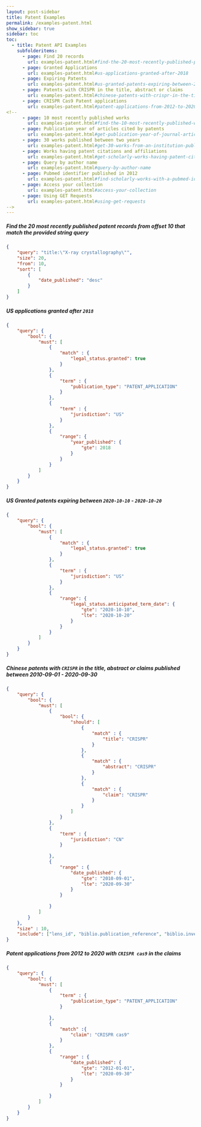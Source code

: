 ```yaml
---
layout: post-sidebar
title: Patent Examples
permalink: /examples-patent.html
show_sidebar: true
sidebar: toc
toc:
  - title: Patent API Examples
    subfolderitems:
      - page: Find 20 records
        url: examples-patent.html#find-the-20-most-recently-published-patent-records-from-offset-10-that-match-the-provided-string-query
      - page: Granted Applications
        url: examples-patent.html#us-applications-granted-after-2018	
      - page: Expiring Patents
        url: examples-patent.html#us-granted-patents-expiring-between-2020-10-10---2020-10-20	
      - page: Patents with CRISPR in the title, abstract or claims
        url: examples-patent.html#chinese-patents-with-crispr-in-the-title,-abstract-or-claims-published-between-2010-09-01---2020-09-30
      - page: CRISPR Cas9 Patent applications
      	url: examples-patent.html#patent-applications-from-2012-to-2020-with-crispr-cas9-in-the-claims
<!--	
      - page: 10 most recently published works
        url: examples-patent.html#find-the-10-most-recently-published-works-from-an-institution-sorted-by-published-date
      - page: Publication year of articles cited by patents
        url: examples-patent.html#get-publication-year-of-journal-articles-cited-by-patents
      - page: 30 works published between two years
        url: examples-patent.html#get-30-works-from-an-institution-published-between-two-years
      - page: Works having patent citations and affiliations
        url: examples-patent.html#get-scholarly-works-having-patent-citations-and-affiliations
      - page: Query by author name
        url: examples-patent.html#query-by-author-name
      - page: Pubmed identifier published in 2012
        url: examples-patent.html#find-scholarly-works-with-a-pubmed-identifier-published-in-2012
      - page: Access your collection
        url: examples-patent.html#access-your-collection
      - page: Using GET Requests
        url: examples-patent.html#using-get-requests
-->
---
```


##### Find the 20 most recently published patent records from offset 10 that match the provided string query
```json
{
    "query": "title:\"X-ray crystallography\"",
    "size": 20,
    "from": 10,
    "sort": [
        {
            "date_published": "desc"
        }
    ]
}
```

##### US applications granted after `2018`
```json
{
    "query": {
        "bool": {
            "must": [
                {
                    "match" : {
                        "legal_status.granted": true
                    }
                },
                {
                    "term" : {
                        "publication_type": "PATENT_APPLICATION"
                    }
                },
                {
                    "term" : {
                        "jurisdiction": "US"
                    }
                },
                {
                    "range": {
                        "year_published": {
                            "gte": 2018
                        }
                    }
                }
            ]
        }
    }
}
```

##### US Granted patents expiring between `2020-10-10` - `2020-10-20`
```json
{
    "query": {
        "bool": {
            "must": [
                {
                    "match" : {
                        "legal_status.granted": true
                    }
                },
                {
                    "term" : {
                        "jurisdiction": "US"
                    }
                },
                {
                    "range": {
                        "legal_status.anticipated_term_date": {
                            "gte": "2020-10-10",
                            "lte": "2020-10-20"
                        }
                    }
                }
            ]
        }
    }
}
```

##### Chinese patents with `CRISPR` in the title, abstract or claims published between 2010-09-01 - 2020-09-30 
```json
{
    "query": {
        "bool": {
            "must": [
                {
                    "bool": {
                        "should": [
                            {
                                "match" : {
                                    "title": "CRISPR"
                                }
                            },
                            {
                                "match" : {
                                    "abstract": "CRISPR"
                                }
                            },
                            {
                                "match" : {
                                    "claim": "CRISPR"
                                }
                            }
                        ]
                    }
                },
                {
                    "term" : {
                        "jurisdiction": "CN"
                    }
                
                },
                {
                    "range" : {
                        "date_published": {
                            "gte": "2010-09-01",
                            "lte": "2020-09-30"
                        }
                    }
                
                }
            ]
        }
    },
    "size" : 10,
    "include": ["lens_id", "biblio.publication_reference", "biblio.invention_title.text", "abstract.text", "claims.claims.claim_text"]
}
```
##### Patent applications from 2012 to 2020 with `CRISPR cas9` in the claims
```json
{
    "query": {
        "bool": {
            "must": [
                {
                    "term" : {
                        "publication_type": "PATENT_APPLICATION"
                    }
                
                },
                {
                    "match" :{
                        "claim": "CRISPR cas9"
                    }
                },
                {
                    "range" : {
                        "date_published": {
                            "gte": "2012-01-01",
                            "lte": "2020-09-30"
                        }
                    }
                
                }
            ]
        }
    }
}
```

<!--
##### Get the patent citations, scholarly citations and references for a list of scholarly works using the `lens_id`
```json
{
  "query": {
    "terms":{
      "lens_id": ["017-767-306-508-482", "017-624-265-921-255"]
    }
  },
  "include": ["lens_id", "patent_citations", "scholarly_citations", "references"]
}
```
##### Get title and patent citations for a scholarly work using a `doi`
```json
{
  "query": {
    "match":{
      "doi": "10.1109/ee.1934.6540358"
    }
  },
  "include":["title","patent_citations"]
}
```
##### Get scholarly works using multiple pmid
```json
{
	"query": {
		"terms": {
			"pmid": ["14297189", "17475107"]
		}
	}
}
```
##### Get the metadata for scholarly works that are cited by a list of patents using the patent lens_id
```json
{
  "query": {
    "terms": {
      "patent_citation.lens_id":["198-832-374-467-397", "092-513-162-449-806"]
    }
  }
}
```
##### Find the 10 most recently published works from an institution (sorted by published date)
```json
{
  "query": {"match_phrase": {"author.affiliation.name": "Harvard University"}},
  "sort": [{"date_published": "desc"}],
  "size": 10
}
```
##### Get publication year of journal articles cited by patents
```json
{
   "query": {
       "bool" : {
        "must": [
            {"terms": { "patent_citation.lens_id": ["020-159-299-402-960", "014-680-767-794-441"]}},
            {"match": {"source.type": "Journal"}}
        ]
      }
   },
   "include": ["year_published"],
   "size": 50
}
```
##### Get 30 works from an institution published between two years
```json
{
  "query": {
    "bool": {
      "must": {"match_phrase": {"author.affiliation.name": "Harvard University"}},
    "filter": {
      "range": {
        "year_published": {
          "gte": "1999",
          "lte": "2000"
          }
        }
      }
    }
  },
  "size": 30
}
```
##### Get scholarly works having patent citations and affiliations
```json
{
    "query": {
        "bool":{
            "must": [
                {"match": {"has_patent_citations": true}},
                {"match": {"has_affiliation": true}}
            ]
        }
    }
}
```
##### Query by author name
```json
{
    "query": {
        "match_phrase": {"author.display_name": "Craig Venter"}
    },
    "sort": [{"year_published": "desc"}],
    "size": 10
}
```
##### Find scholarly works with a Pubmed identifier published in 2012
```json
{
    "query": {
        "bool":{
           "must":[
             {"match":{"external_id_type": "pmid"}},
             {"match":{"year_published": 2012}}
           ]
        }
    },
    "include":["patent_citations_count", "external_ids"]
}
```
OR using String Based Query
```json
{
    "query": "external_id_type: pmid AND year_published: 2012",
    "include":["patent_citations_count", "external_ids"]
}
```
##### Access your collection
> `[POST] https://api.lens.org/collections/123456`
```json
{
  "query": {"match": {"title": "Malaria"}},
  "include":["title","lens_id", "authors.first_name"],
  "size":10
}
```
##### Using GET Requests
> `[GET] https://api.lens.org/collections/123456?token=[your-access-token]&size=10&query=Malaria&include=authors,lens_id&sort=desc(date_published)`

> `[GET] https://api.lens.org/scholarly/search?token=[your-access-token]&size=10&query=Malaria&include=authors,lens_id&sort=desc(date_published)`
-->
